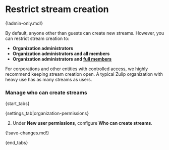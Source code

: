 # Restrict stream creation

{!admin-only.md!}

By default, anyone other than guests can create new streams. However, you can restrict stream
creation to:

* **Organization administrators**
* **Organization administrators and all members**
* **Organization administrators and [full members](/help/restrict-permissions-of-new-members)**

For corporations and other entities with controlled access, we highly
recommend keeping stream creation open. A typical Zulip organization with
heavy use has as many streams as users.

### Manage who can create streams

{start_tabs}

{settings_tab|organization-permissions}

2. Under **New user permissions**, configure **Who can create streams**.

{!save-changes.md!}

{end_tabs}
